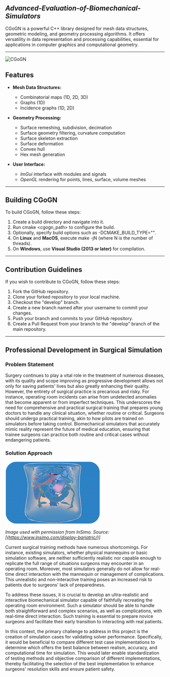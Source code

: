 ## ***Advanced-Evaluation-of-Biomechanical-Simulators***

CGoGN is a powerful C++ library designed for mesh data structures, geometric modeling, and geometry processing algorithms. It offers versatility in data representation and processing capabilities, essential for applications in computer graphics and computational geometry.

---
![CGoGN](https://github.com/Hadiyehya00/Advanced-Evaluation-of-Biomechanical-Simulators/blob/main/cgogn.png)

## Features

- **Mesh Data Structures:**
  - Combinatorial maps (1D, 2D, 3D)
  - Graphs (1D)
  - Incidence graphs (1D, 2D)

- **Geometry Processing:**
  - Surface remeshing, subdivision, decimation
  - Surface geometry filtering, curvature computation
  - Surface skeleton extraction
  - Surface deformation
  - Convex hull
  - Hex mesh generation

- **User Interface:**
  - *ImGui* interface with modules and signals
  - *OpenGL* rendering for points, lines, surface, volume meshes

---

## Building CGoGN

To build CGoGN, follow these steps:

1. Create a build directory and navigate into it.
2. Run cmake <cgogn_path> to configure the build.
3. Optionally, specify build options such as -DCMAKE_BUILD_TYPE="".
4. On **Linux** and **MacOS**, execute make -jN (where N is the number of threads).
5. On **Windows**, use **Visual Studio (2013 or later)** for compilation.

---

## Contribution Guidelines

If you wish to contribute to CGoGN, follow these steps:

1. Fork the GitHub repository.
2. Clone your forked repository to your local machine.
3. Checkout the "develop" branch.
4. Create a new branch named after your username to commit your changes.
5. Push your branch and commits to your GitHub repository.
6. Create a Pull Request from your branch to the "develop" branch of the main repository.

---

## Professional Development in Surgical Simulation

### Problem Statement

Surgery continues to play a vital role in the treatment of numerous diseases, with its quality and scope improving as progressive development allows not only for saving patients' lives but also greatly enhancing their quality. However, the entirety of surgical practice is precarious and risky. For instance, operating room incidents can arise from undetected anomalies that become apparent or from imperfect techniques. This underscores the need for comprehensive and practical surgical training that prepares young doctors to handle any clinical situation, whether routine or critical. Surgeons should undergo practical training, akin to how pilots are trained on simulators before taking control. Biomechanical simulators that accurately mimic reality represent the future of medical education, ensuring that trainee surgeons can practice both routine and critical cases without endangering patients.

### Solution Approach

![CGoGN](https://github.com/Hadiyehya00/Advanced-Evaluation-of-Biomechanical-Simulators/blob/main/endoscope.png)

*Image used with permission from InSimo.*
*Source: [(https://www.insimo.com/display-bariatric/)]*


Current surgical training methods have numerous shortcomings. For instance, existing simulators, whether physical mannequins or basic simulation software, are neither sufficiently realistic nor capable enough to replicate the full range of situations surgeons may encounter in an operating room. Moreover, most simulators generally do not allow for real-time direct interaction with the mannequin or management of complications. This unrealistic and non-interactive training poses an increased risk to patients due to surgeons' lack of preparedness.

To address these issues, it is crucial to develop an ultra-realistic and interactive biomechanical simulator capable of faithfully recreating the operating room environment. Such a simulator should be able to handle both straightforward and complex scenarios, as well as complications, with real-time direct interaction. Such training is essential to prepare novice surgeons and facilitate their early transition to interacting with real patients.

In this context, the primary challenge to address in this project is the creation of simulation cases for validating solver performance. Specifically, it would be beneficial to compare different test case implementations to determine which offers the best balance between realism, accuracy, and computational time for simulation. This would later enable standardization of testing methods and objective comparison of different implementations, thereby facilitating the selection of the best implementation to enhance surgeons' resolution skills and ensure patient safety.
